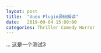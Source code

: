 ```yaml
---
layout: post
title:  "Vuex Plugin源码解读"
date:   2019-09-04 15:00:00
categories: Thriller Comedy Horror
---
```

...
这是一个测试3
